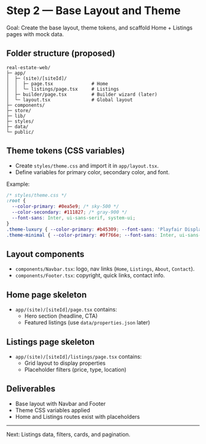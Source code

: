 # Step 2 — Base Layout and Theme

Goal: Create the base layout, theme tokens, and scaffold Home + Listings pages with mock data.

## Folder structure (proposed)
```
real-estate-web/
├─ app/
│  ├─ (site)/[siteId]/
│  │  ├─ page.tsx              # Home
│  │  └─ listings/page.tsx     # Listings
│  ├─ builder/page.tsx         # Builder wizard (later)
│  └─ layout.tsx               # Global layout
├─ components/
├─ store/
├─ lib/
├─ styles/
├─ data/
└─ public/
```

## Theme tokens (CSS variables)
- Create `styles/theme.css` and import it in `app/layout.tsx`.
- Define variables for primary color, secondary color, and font.

Example:
```css
/* styles/theme.css */
:root {
  --color-primary: #0ea5e9; /* sky-500 */
  --color-secondary: #111827; /* gray-900 */
  --font-sans: Inter, ui-sans-serif, system-ui;
}
.theme-luxury { --color-primary: #b45309; --font-sans: 'Playfair Display', serif; }
.theme-minimal { --color-primary: #0f766e; --font-sans: Inter, ui-sans-serif; }
```

## Layout components
- `components/Navbar.tsx`: logo, nav links (`Home`, `Listings`, `About`, `Contact`).
- `components/Footer.tsx`: copyright, quick links, contact info.

## Home page skeleton
- `app/(site)/[siteId]/page.tsx` contains:
  - Hero section (headline, CTA)
  - Featured listings (use `data/properties.json` later)

## Listings page skeleton
- `app/(site)/[siteId]/listings/page.tsx` contains:
  - Grid layout to display properties
  - Placeholder filters (price, type, location)

## Deliverables
- Base layout with Navbar and Footer
- Theme CSS variables applied
- Home and Listings routes exist with placeholders

---

Next: Listings data, filters, cards, and pagination.